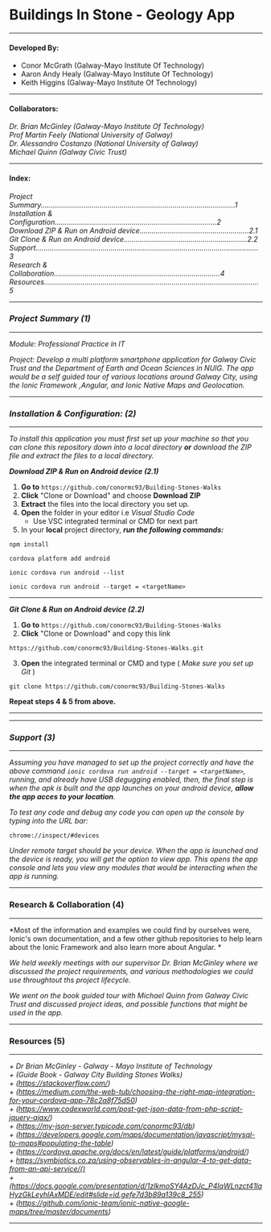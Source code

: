 # Buildings In Stone - Geology App
---

#### Developed By:

- Conor McGrath (Galway-Mayo Institute Of Technology)
- Aaron Andy Healy (Galway-Mayo Institute Of Technology)  
- Keith Higgins (Galway-Mayo Institute Of Technology)

---

#### Collaborators:

*Dr. Brian McGinley (Galway-Mayo Institute Of Technology)*  
*Prof Martin Feely (National University of Galway)*  
*Dr. Alessandro Costanzo (National University of Galway)*  
*Michael Quinn (Galway Civic Trust)*

---

#### Index:
*Project Summary................................................................................................1*   
*Installation & Configuration................................................................................2*  
*Download ZIP & Run on Android device......................................................2.1*  
*Git Clone & Run on Android device.............................................................2.2*  
*Support..............................................................................................................3*  
*Research & Collaboration..................................................................................4*
*Resources..........................................................................................................5*


---
### *Project Summary (1)*
---

*Module: 
Professional Practice in IT*

*Project: 
Develop a multi platform smartphone application for Galway Civic Trust and the Department of Earth and Ocean Sciences in NUIG. The app would be a self guided tour of various locations around Galway City, using the Ionic Framework ,Angular, and Ionic Native Maps and Geolocation.*

---
### *Installation & Configuration: (2)*
---


*To install this application you must first set up your machine so that you can clone this repository down into a local directory **or** download the ZIP file and extract the files to a local directory.*


__*Download ZIP & Run on Android device (2.1)*__

1. **Go to** `https://github.com/conormc93/Building-Stones-Walks`
2. **Click** "Clone or 	Download" and choose **Download ZIP**
3. **Extract** the files into the local directory you set up.
4. **Open** the folder in your editor i.e *Visual Studio Code*  
    * Use VSC integrated terminal or CMD for next part
5. In your **local** project directory, __*run the following commands:*__
```
npm install
```
```
cordova platform add android
```
```
ionic cordova run android --list
```
```
ionic cordova run android --target = <targetName>
```
---

__*Git Clone & Run on Android device (2.2)*__

1. **Go to** `https://github.com/conormc93/Building-Stones-Walks`
2. **Click** "Clone or 	Download" and copy this link
```
https://github.com/conormc93/Building-Stones-Walks.git
```
3. **Open** the integrated terminal or CMD and type ( _Make sure you set up Git_ )
```
git clone https://github.com/conormc93/Building-Stones-Walks
```
**Repeat steps 4 & 5 from above.**
___


---
### *Support (3)*
---

*Assuming you have managed to set up the project correctly and have the above command `ionic cordova run android --target = <targetName>`, running, and already have USB degugging enabled, then, the final step is when the apk is built and the app launches on your android device, __allow the app acces to your location__.*

*To test any code and debug any code you can open up the console by typing into the URL bar:*

```
chrome://inspect/#devices
```
*Under remote target should be your device. When the app is launched and the device is ready, you will get the option to view app. This opens the app console and lets you view any modules that would be interacting when the app is running.*

---
### Research & Collaboration (4)
---

*Most of the information and examples we could find by ourselves were, Ionic's own documentation, and a few other github repositories to help learn about the Ionic Framework and also learn more about Angular. *

*We held weekly meetings with our supervisor Dr. Brian McGinley where we discussed the project requirements, and various methodologies we could use throughtout ths project lifecycle.*

*We went on the book guided tour with Michael Quinn from Galway Civic Trust and discussed project ideas, and possible functions that might be used in the app.*


---
### Resources (5)
---

*+ Dr Brian McGinley - Galway - Mayo Institute of Technology*  
*+ (Guide Book - Galway City Building Stones Walks)*  
*+ (https://stackoverflow.com/)*  
*+ (https://medium.com/the-web-tub/choosing-the-right-map-integration-for-your-cordova-app-78c2a8f75d50)*  
*+ (https://www.codexworld.com/post-get-json-data-from-php-script-jquery-ajax/)*  
*+ (https://my-json-server.typicode.com/conormc93/db)*  
*+ (https://developers.google.com/maps/documentation/javascript/mysql-to-maps#populating-the-table)*  
*+ (https://cordova.apache.org/docs/en/latest/guide/platforms/android/)*  
*+ https://symbiotics.co.za/using-observables-in-angular-4-to-get-data-from-an-api-service/()*  
*+ (https://docs.google.com/presentation/d/1zlkmoSY4AzDJc_P4IqWLnzct41IqHyzGkLeyhlAxMDE/edit#slide=id.gefe7d3b89a139c8_255)*  
*+ (https://github.com/ionic-team/ionic-native-google-maps/tree/master/documents)*  

---

